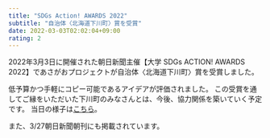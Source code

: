 ```yaml
---
title: "SDGs Action! AWARDS 2022"
subtitle: "自治体〈北海道下川町〉賞を受賞"
date: 2022-03-03T02:02:04+09:00
rating: 2
---
```

2022年3月3日に開催された朝日新聞主催【大学 SDGs ACTION! AWARDS 2022】であさがおプロジェクトが自治体〈北海道下川町〉賞を受賞しました。
<!--more-->

低予算かつ手軽にコピー可能であるアイデアが評価されました。
この受賞を通してご縁をいただいた下川町のみなさんとは、今後、協力関係を築いていく予定です。
当日の様子は[こちら](https://www.asahi.com/sdgs/article/14578642)。

また、3/27朝日新聞朝刊にも掲載されています。

